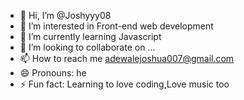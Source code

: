 - 👋 Hi, I’m @Joshyyy08
- 👀 I’m interested in Front-end web development
- 🌱 I’m currently learning Javascript
- 💞️ I’m looking to collaborate on ...
- 📫 How to reach me adewalejoshua007@gmail.com
- 😄 Pronouns: he
- ⚡ Fun fact: Learning to love coding,Love music too

<!---
Joshyyy08/Joshyyy08 is a ✨ special ✨ repository because its `README.md` (this file) appears on your GitHub profile.
You can click the Preview link to take a look at your changes.
--->
